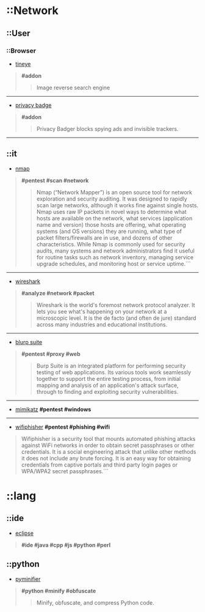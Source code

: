 # ::Network
## ::User
### ::Browser
+ [tineye](https://www.tineye.com)
>__#addon__
>>Image reverse search engine
---
+ [privacy badge](https://www.eff.org/privacybadger)
>__#addon__
>>Privacy Badger blocks spying ads and invisible trackers.
---
## ::it
+ [nmap](https://nmap.org)
>__#pentest #scan #network__
>> Nmap (“Network Mapper”) is an open source tool for network exploration and security auditing. It was designed to rapidly scan large networks, although it works fine against single hosts. Nmap uses raw IP packets in novel ways to determine what hosts are available on the network, what services (application name and version) those hosts are offering, what operating systems (and OS versions) they are running, what type of packet filters/firewalls are in use, and dozens of other characteristics. While Nmap is commonly used for security audits, many systems and network administrators find it useful for routine tasks such as network inventory, managing service upgrade schedules, and monitoring host or service uptime.```
---
+ [wireshark](https://www.wireshark.org/download.html)
>__#analyze #network #packet__
>> Wireshark is the world's foremost network protocol analyzer. It lets you see what's happening on your network at a microscopic level. It is the de facto (and often de jure) standard across many industries and educational institutions.
---
+ [blurp suite](https://portswigger.net/burp/)
>__#pentest #proxy #web__
>>Burp Suite is an integrated platform for performing security testing of web applications. Its various tools work seamlessly together to support the entire testing process, from initial mapping and analysis of an application's attack surface, through to finding and exploiting security vulnerabilities.
---
+ [mimikatz](http://blog.gentilkiwi.com/mimikatz)
__#pentest #windows__
---
+ [wifiphisher](https://github.com/sophron/wifiphisher)
__#pentest #phishing #wifi__
> Wifiphisher is a security tool that mounts automated phishing attacks against WiFi networks in order to obtain secret passphrases or other credentials. It is a social engineering attack that unlike other methods it does not include any brute forcing. It is an easy way for obtaining credentials from captive portals and third party login pages or WPA/WPA2 secret passphrases.```
# ::lang
## ::ide
+ [eclipse](https://eclipse.org)
>__#ide #java #cpp #js #python #perl__
## ::python
+ [pyminifier](https://liftoff.github.io/pyminifier/)
>__#python #minify #obfuscate__
>> Minify, obfuscate, and compress Python code.
